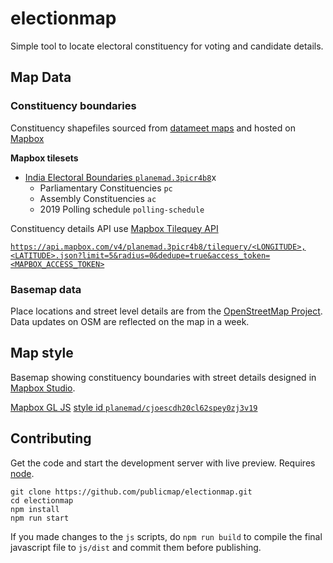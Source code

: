 # electionmap

Simple tool to locate electoral constituency for voting and candidate details.

## Map Data

### Constituency boundaries
Constituency shapefiles sourced from [datameet maps](https://github.com/datameet/maps) and hosted on [Mapbox](https://www.mapbox.com)

**Mapbox tilesets**
- [India Electoral Boundaries `planemad.3picr4b8`](https://studio.mapbox.com/tilesets/planemad.3picr4b8/)x
  - Parliamentary Constituencies `pc`
  - Assembly Constituencies `ac`
  - 2019 Polling schedule `polling-schedule`

Constituency details API use [Mapbox Tilequey API](https://docs.mapbox.com/help/interactive-tools/tilequery-api-playground/)

[`https://api.mapbox.com/v4/planemad.3picr4b8/tilequery/<LONGITUDE>,<LATITUDE>.json?limit=5&radius=0&dedupe=true&access_token=<MAPBOX_ACCESS_TOKEN>`](https://api.mapbox.com/v4/planemad.3picr4b8/tilequery/78.0714,32.2263.json?limit=5&radius=0&dedupe=true&access_token=pk.eyJ1IjoicGxhbmVtYWQiLCJhIjoiY2p1M3JuNnRjMGZ2NzN6bGVqN3Z4bmVtOSJ9.Fx0kmfg-7ll2Oi-7ZVJrfQ)

### Basemap data

Place locations and street level details are from the [OpenStreetMap Project](https://www.openstreetmap.org/#map=5/22.938/78.464). Data updates on OSM are reflected on the map in a week.

## Map style

Basemap showing constituency boundaries with street details designed in [Mapbox Studio](https://www.mapbox.com/mapbox-studio/). 

[Mapbox GL JS](https://docs.mapbox.com/mapbox-gl-js/api/) [style id `planemad/cjoescdh20cl62spey0zj3v19`](https://api.mapbox.com/styles/v1/planemad/cjoescdh20cl62spey0zj3v19.html?fresh=true&title=true&access_token=pk.eyJ1IjoicGxhbmVtYWQiLCJhIjoiemdYSVVLRSJ9.g3lbg_eN0kztmsfIPxa9MQ#13.9/33.160859/74.247901/0)

## Contributing

Get the code and start the development server with live preview. Requires [node](https://nodejs.org/en/download/).
```
git clone https://github.com/publicmap/electionmap.git
cd electionmap
npm install
npm run start
```

If you made changes to the `js` scripts, do `npm run build` to compile the final javascript file to `js/dist` and commit them before publishing.



